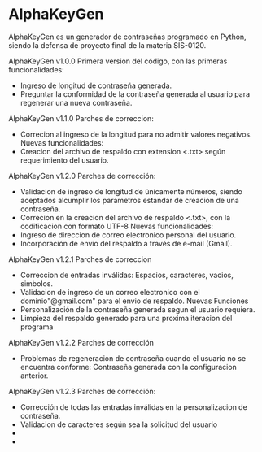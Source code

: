 # AlphaKeyGen
AlphaKeyGen es un generador de contraseñas programado en Python, siendo la defensa de proyecto final de la materia SIS-0120.

AlphaKeyGen v1.0.0
Primera version del código, con las primeras funcionalidades:
  - Ingreso de longitud de contraseña generada.
  - Preguntar la conformidad de la contraseña generada al usuario para regenerar una nueva contraseña.

AlphaKeyGen v1.1.0
Parches de correccion:
  - Correcion al ingreso de la longitud para no admitir valores negativos.
Nuevas funcionalidades:
  - Creacion del archivo de respaldo con extension <.txt> según requerimiento del usuario.

AlphaKeyGen v1.2.0
Parches de corrección:
  - Validacion de ingreso de longitud de únicamente números, siendo aceptados alcumplir los parametros estandar de     creacion de una contraseña.
  - Correcion en la creacion del archivo de respaldo <.txt>, con la codificacion con formato UTF-8
Nuevas funcionalidades:
  - Ingreso de direccion de correo electronico personal del usuario.
  - Incorporación de envio del respaldo a través de e-mail (Gmail).

AlphaKeyGen v1.2.1
Parches de correccion
  - Correccion de entradas inválidas: Espacios, caracteres, vacios, simbolos.
  - Validacion de ingreso de un correo electronico con el dominio"@gmail.com" para el envio de respaldo.
Nuevas Funciones
  - Personalización de la contraseña generada segun el usuario requiera.
  - Limpieza del respaldo generado para una proxima iteracion del programa

AlphaKeyGen v1.2.2
Parches de corrección
  - Problemas de regeneracion de contraseña cuando el usuario no se encuentra conforme: Contraseña generada con la configuracion anterior.

AlphaKeyGen v1.2.3
Parches de corrección:
  - Corrección de todas las entradas inválidas en la personalizacion de contraseña.
  - Validacion de caracteres según sea la solicitud del usuario
  - 
  - 
